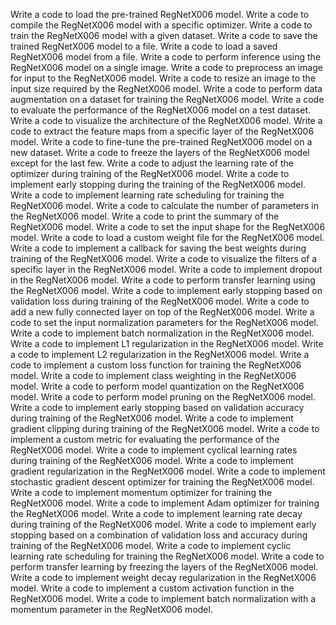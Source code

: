 Write a code to load the pre-trained RegNetX006 model.
Write a code to compile the RegNetX006 model with a specific optimizer.
Write a code to train the RegNetX006 model with a given dataset.
Write a code to save the trained RegNetX006 model to a file.
Write a code to load a saved RegNetX006 model from a file.
Write a code to perform inference using the RegNetX006 model on a single image.
Write a code to preprocess an image for input to the RegNetX006 model.
Write a code to resize an image to the input size required by the RegNetX006 model.
Write a code to perform data augmentation on a dataset for training the RegNetX006 model.
Write a code to evaluate the performance of the RegNetX006 model on a test dataset.
Write a code to visualize the architecture of the RegNetX006 model.
Write a code to extract the feature maps from a specific layer of the RegNetX006 model.
Write a code to fine-tune the pre-trained RegNetX006 model on a new dataset.
Write a code to freeze the layers of the RegNetX006 model except for the last few.
Write a code to adjust the learning rate of the optimizer during training of the RegNetX006 model.
Write a code to implement early stopping during the training of the RegNetX006 model.
Write a code to implement learning rate scheduling for training the RegNetX006 model.
Write a code to calculate the number of parameters in the RegNetX006 model.
Write a code to print the summary of the RegNetX006 model.
Write a code to set the input shape for the RegNetX006 model.
Write a code to load a custom weight file for the RegNetX006 model.
Write a code to implement a callback for saving the best weights during training of the RegNetX006 model.
Write a code to visualize the filters of a specific layer in the RegNetX006 model.
Write a code to implement dropout in the RegNetX006 model.
Write a code to perform transfer learning using the RegNetX006 model.
Write a code to implement early stopping based on validation loss during training of the RegNetX006 model.
Write a code to add a new fully connected layer on top of the RegNetX006 model.
Write a code to set the input normalization parameters for the RegNetX006 model.
Write a code to implement batch normalization in the RegNetX006 model.
Write a code to implement L1 regularization in the RegNetX006 model.
Write a code to implement L2 regularization in the RegNetX006 model.
Write a code to implement a custom loss function for training the RegNetX006 model.
Write a code to implement class weighting in the RegNetX006 model.
Write a code to perform model quantization on the RegNetX006 model.
Write a code to perform model pruning on the RegNetX006 model.
Write a code to implement early stopping based on validation accuracy during training of the RegNetX006 model.
Write a code to implement gradient clipping during training of the RegNetX006 model.
Write a code to implement a custom metric for evaluating the performance of the RegNetX006 model.
Write a code to implement cyclical learning rates during training of the RegNetX006 model.
Write a code to implement gradient regularization in the RegNetX006 model.
Write a code to implement stochastic gradient descent optimizer for training the RegNetX006 model.
Write a code to implement momentum optimizer for training the RegNetX006 model.
Write a code to implement Adam optimizer for training the RegNetX006 model.
Write a code to implement learning rate decay during training of the RegNetX006 model.
Write a code to implement early stopping based on a combination of validation loss and accuracy during training of the RegNetX006 model.
Write a code to implement cyclic learning rate scheduling for training the RegNetX006 model.
Write a code to perform transfer learning by freezing the layers of the RegNetX006 model.
Write a code to implement weight decay regularization in the RegNetX006 model.
Write a code to implement a custom activation function in the RegNetX006 model.
Write a code to implement batch normalization with a momentum parameter in the RegNetX006 model.